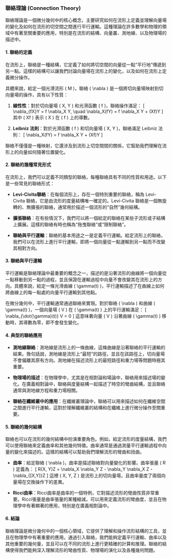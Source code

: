 ### 聯絡理論 (Connection Theory)

聯絡理論是一個微分幾何中的核心概念，主要研究如何在流形上定義並理解向量場的變化及如何在流形的切空間之間進行平行運輸。這種理論在許多數學和物理的領域中有著至關重要的應用，特別是在流形的結構、向量叢、測地線、以及物理場的描述中。

#### 1. 聯絡的定義

在流形上，聯絡是一種結構，它定義了如何將切空間的向量從一點“平行地”傳遞到另一點。這樣的結構可以讓我們討論向量場在流形上的變化，以及如何在流形上定義微分操作。

具體來說，給定一個光滑流形 \( M \)，聯絡 \( \nabla \) 是一個將切向量場映射到切向量場的操作，具有以下性質：

1. **線性性**：對於切向量場 \( X, Y \) 和光滑函數 \( f \)，聯絡操作滿足：
   \[
   \nabla_{fX}Y = f \nabla_X Y, \quad \nabla_X(fY) = f \nabla_X Y + (Xf)Y
   \]
   其中 \( Xf \) 表示 \( X \) 在 \( f \) 上的導數。

2. **Leibniz 法則**：對於光滑函數 \( f \) 和切向量場 \( X, Y \)，聯絡滿足 Leibniz 法則：
   \[
   \nabla_X(fY) = f \nabla_X Y + (Xf)Y
   \]

聯絡不僅僅是一種映射，它還涉及到流形上切空間間的關係，它幫助我們理解在流形上的向量如何隨著位置變化。

#### 2. 聯絡的幾種常見形式

在流形上，我們可以定義不同類型的聯絡，每種聯絡具有不同的性質和用途。以下是一些常見的聯絡形式：

- **Levi-Civita聯絡**：在每個流形上，存在一個特別重要的聯絡，稱為 Levi-Civita 聯絡，它是由流形的度量結構唯一確定的。Levi-Civita 聯絡是一個無旋轉的、無擴張的聯絡，通常用於描述一個流形的“自然”幾何結構。

- **擴張聯絡**：在有些情況下，我們可以將一個給定的聯絡在某些子流形或子結構上擴展。這樣的聯絡有時也稱為“拖曳聯絡”或“限制聯絡”。

- **聯絡與平行運輸**：聯絡的基本用途之一是定義平行運輸。給定流形上的聯絡，我們可以在流形上進行平行運輸，即將一個向量從一點運輸到另一點而不改變其相對方向。

#### 3. 聯絡與平行運輸

平行運輸是聯絡理論中最重要的概念之一，描述的是沿著流形的曲線將一個向量從一點移動到另一點的過程，並且保證在運輸過程中向量不會改變其在流形上的方向。具體來說，給定一條光滑曲線 \( \gamma(t) \)，平行運輸描述了在曲線上如何將曲線上的每一點處的向量平行運輸到其他點。

在微分幾何中，平行運輸通常通過聯絡來實現。對於聯絡 \( \nabla \) 和曲線 \( \gamma(t) \)，一個向量場 \( V \) 在 \( \gamma(t) \) 上的平行運輸滿足：
\[
\nabla_{\dot{\gamma}(t)} V = 0
\]
這意味著向量 \( V \) 沿著曲線 \( \gamma(t) \) 移動時，其導數為零，即不會發生變化。

#### 4. 典型的聯絡應用

- **測地線聯絡**：測地線是流形上的一條曲線，這條曲線是沿著聯絡的平行運輸的結果。換句話說，測地線是流形上“最短”的路徑，並且在該路徑上，切向量場不會偏離其原有方向。測地線在描述流形上的最短路徑和重力場等問題時極其重要。

- **物理場的描述**：在物理學中，尤其是在相對論和場論中，聯絡用來描述場的變化。在廣義相對論中，聯絡與度量結構一起描述了時空的彎曲結構，並且聯絡通常與測地線方程和重力場相關。

- **聯絡在纖維叢中的應用**：在纖維叢理論中，聯絡可以用來描述如何在纖維空間之間進行平行運輸，這對於理解纖維叢的結構和在纖維上進行微分操作至關重要。

#### 5. 聯絡的幾何結構

聯絡也可以在流形的幾何結構中扮演重要角色。例如，給定流形的度量結構，我們可以使用聯絡來定義曲率和其他幾何特徵。曲率通常是通過測量平行運輸過程中向量的變化來描述的。這樣的結構可以幫助我們理解流形的彎曲和扭曲。

- **曲率**：給定聯絡 \( \nabla \)，曲率是描述聯絡對向量變化的影響。曲率張量 \( R \) 定義為：
  \[
  R(X, Y)Z = \nabla_X \nabla_Y Z - \nabla_Y \nabla_X Z - \nabla_{[X,Y]}Z
  \]
  這裡 \( X, Y, Z \) 是流形上的切向量場，且曲率量度了兩個向量場在交換操作下的差異。

- **Ricci曲率**：Ricci曲率是曲率的一個特例，它對描述流形的彎曲性質非常重要。Ricci張量是曲率張量的某種縮減，可以用來定義流形的彎曲度，並且在物理學中有著顯著的應用，特別是在廣義相對論中。

#### 6. 結論

聯絡理論是微分幾何中的一個核心領域，它提供了理解和操作流形結構的工具，並且在物理學中有著重要的應用。通過引入聯絡，我們能夠定義平行運輸、曲率以及其他重要的幾何量，並且可以在不同的流形上進行更精確的計算和推理。聯絡的結構使得我們能夠深入理解流形的彎曲性質、物理場的演化以及各種幾何問題。